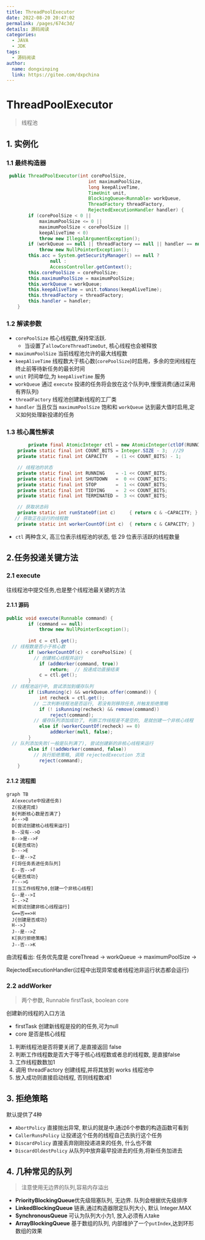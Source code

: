 ```yaml
---
title: ThreadPoolExecutor
date: 2022-08-20 20:47:02
permalink: /pages/674c3d/
details: 源码阅读
categories:
  - JAVA
  - JDK
tags:
  - 源码阅读
author:
  name: dongxinping
  link: https://gitee.com/dxpchina
---
```

# ThreadPoolExecutor

> 线程池

<!-- more -->

## 1. 实例化

### 1.1 最终构造器

```java
 public ThreadPoolExecutor(int corePoolSize,
                              int maximumPoolSize,
                              long keepAliveTime,
                              TimeUnit unit,
                              BlockingQueue<Runnable> workQueue,
                              ThreadFactory threadFactory,
                              RejectedExecutionHandler handler) {
        if (corePoolSize < 0 ||
            maximumPoolSize <= 0 ||
            maximumPoolSize < corePoolSize ||
            keepAliveTime < 0)
            throw new IllegalArgumentException();
        if (workQueue == null || threadFactory == null || handler == null)
            throw new NullPointerException();
        this.acc = System.getSecurityManager() == null ?
                null :
                AccessController.getContext();
        this.corePoolSize = corePoolSize;
        this.maximumPoolSize = maximumPoolSize;
        this.workQueue = workQueue;
        this.keepAliveTime = unit.toNanos(keepAliveTime);
        this.threadFactory = threadFactory;
        this.handler = handler;
    }
```

### 1.2 解读参数

- `corePoolSize` 核心线程数,保持常活跃. 
  - 当设置了`allowCoreThreadTimeOut`, 核心线程也会被释放
- `maximumPoolSize` 当前线程池允许的最大线程数 
- `keepAliveTime` 线程数大于核心数(`corePoolSize`)时启用，多余的空闲线程在终止前等待新任务的最长时间
- `unit` 时间单位,为 `keepAliveTime` 服务
- `workQueue` 通过 `execute` 投递的任务将会放在这个队列中,慢慢消费(通过采用有界队列)
- `threadFactory` 线程池创建新线程的工厂类
- `handler` 当且仅当 `maximumPoolSize` 饱和和 `workQueue` 达到最大值时启用,定义如何处理新投递的任务

### 1.3 核心属性解读

```java
		private final AtomicInteger ctl = new AtomicInteger(ctlOf(RUNNING, 0));
    private static final int COUNT_BITS = Integer.SIZE - 3;  //29
    private static final int CAPACITY   = (1 << COUNT_BITS) - 1;

    // 线程池的状态
    private static final int RUNNING    = -1 << COUNT_BITS;
    private static final int SHUTDOWN   =  0 << COUNT_BITS;
    private static final int STOP       =  1 << COUNT_BITS;
    private static final int TIDYING    =  2 << COUNT_BITS;
    private static final int TERMINATED =  3 << COUNT_BITS;

    // 获取状态码
    private static int runStateOf(int c)     { return c & ~CAPACITY; }
   // 获取正在运行的线程数
    private static int workerCountOf(int c)  { return c & CAPACITY; }
```

- `ctl` 两种含义, 高三位表示线程池的状态, 低 29 位表示活跃的线程数量

## 2.任务投递关键方法

### 2.1 execute

往线程池中提交任务,也是整个线程池最关键的方法

#### 2.1.1 源码

```java
public void execute(Runnable command) {
        if (command == null)
            throw new NullPointerException();
        
        int c = ctl.get();
  // 线程数是否小于核心数
        if (workerCountOf(c) < corePoolSize) {
          // 创建核心线程并运行
            if (addWorker(command, true))
                return;  // 投递成功直接结束
            c = ctl.get();
        }
  // 线程池运行中, 尝试添加到缓存队列
        if (isRunning(c) && workQueue.offer(command)) {
            int recheck = ctl.get();
          // 二次判断线程池是否运行, 若没有则移除任务,并触发拒绝策略
            if (! isRunning(recheck) && remove(command))
                reject(command);
          // 缓存队列添加成功了, 判断工作线程是不是空的, 是就创建一个非核心线程
            else if (workerCountOf(recheck) == 0)
                addWorker(null, false);
        }
  // 队列添加失败(一般是队列满了), 尝试创建新的非核心线程来运行
        else if (!addWorker(command, false))
          // 执行拒绝策略, 调用 rejectedExecution 方法
            reject(command);
    }
```

#### 2.1.2 流程图

``` mermaid
graph TB
  A(execute中投递任务)
  Z(投递完成)
  B{判断核心数是否满了}
  A--->B
  D[尝试创建核心线程来运行]
  B--没有-->D
  B-->是-->F
  E{是否成功}
  D--->E
  E--是-->Z
  F[将任务丢进任务队列]
  E--否-->F
  G{是否成功}
  F--->G
  I[当工作线程为0,创建一个非核心线程]
  G--是-->I
  I-.->Z
  H[尝试创建非核心线程运行]
  G==否==>H
  J{创建是否成功}
  H-->J
  J--是-->Z
  K[执行拒绝策略]
  J--否-->K
```

由流程看出: 任务优先度是  coreThread  ->  workQueue  -> maximumPoolSize  -> 

RejectedExecutionHandler(过程中出现异常或者线程池非运行状态都会运行)

### 2.2 addWorker

> 两个参数, Runnable firstTask, boolean core

创建新的线程的入口方法

- firstTask 创建新线程是投的的任务,可为null
- core 是否是核心线程

1. 判断线程池是否将要关闭了,是直接返回  false
2. 判断工作线程数是否大于等于核心线程数或者总的线程数, 是直接false
3. 工作线程数数加1
4. 调用 threadFactory 创建线程,并将其放到 works 线程池中
5. 放入成功则直接启动线程, 否则线程数减1

## 3. 拒绝策略

默认提供了4种

- `AbortPolicy`  直接抛出异常, 默认的就是中,通过6个参数的构造函数可看到
- `CallerRunsPolicy` 让投递这个任务的线程自己去执行这个任务
- `DiscardPolicy`  直接丢弃刚刚投递进来的任务, 什么也不做
- `DiscardOldestPolicy`  从队列中放弃最早投进去的任务,将新任务加进去

## 4. 几种常见的队列

> 注意使用无边界的队列,容易内存溢出

- **PriorityBlockingQueue**优先级阻塞队列, 无边界.  队列会根据优先级排序
- **LinkedBlockingQueue** 链表,通过构造器限定队列大小, 默认 Integer.MAX
- **SynchronousQueue** 可认为队列大小为1, 放入必须有人take
- **ArrayBlockingQueue** 基于数组的队列, 内部维护了一个`putIndex`,达到环形数组的效果